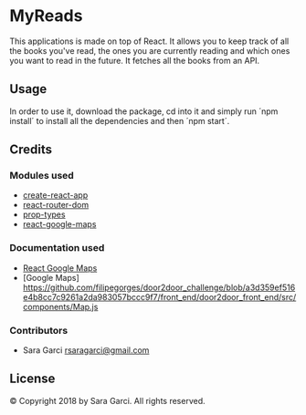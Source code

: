 # MyReads

This applications is made on top of React. It allows you to keep track of all the books you've read, the ones you are currently reading and which ones you want to read in the future.
It fetches all the books from an API.

## Usage

In order to use it, download the package, cd into it and simply run ´npm install´ to install all the dependencies and then ´npm start´.

## Credits

### Modules used

* [create-react-app](https://www.npmjs.com/package/create-react-app)
* [react-router-dom](https://www.npmjs.com/package/react-router-dom)
* [prop-types](https://www.npmjs.com/package/prop-types)
* [react-google-maps](https://www.npmjs.com/package/react-google-maps)

### Documentation used

* [React Google Maps](https://tomchentw.github.io/react-google-maps/)
* [Google Maps] https://github.com/filipegorges/door2door_challenge/blob/a3d359ef516e4b8cc7c9261a2da983057bccc9f7/front_end/door2door_front_end/src/components/Map.js


### Contributors

* Sara Garci <rsaragarci@gmail.com>

## License

© Copyright 2018 by Sara Garci. All rights reserved.